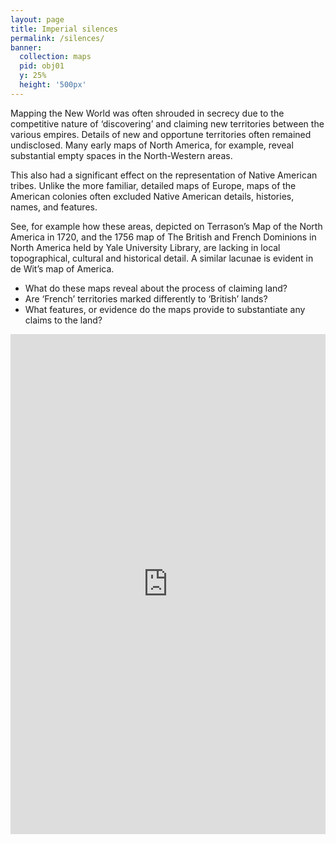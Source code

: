 ```yaml
---
layout: page
title: Imperial silences
permalink: /silences/
banner:
  collection: maps
  pid: obj01
  y: 25%
  height: '500px'
---
```

Mapping the New World was often shrouded in secrecy due to the competitive nature of ‘discovering’ and claiming new territories between the various empires. Details of new and opportune territories often remained undisclosed. Many early maps of North America, for example, reveal substantial empty spaces in the North-Western areas.  

This also had a significant effect on the representation of Native American tribes. Unlike the more familiar, detailed maps of Europe, maps of the American colonies often excluded Native American details, histories, names, and features.  

See, for example how these areas, depicted on Terrason’s Map of the North America in 1720, and the 1756 map of The British and French Dominions in North America held by Yale University Library, are lacking in local topographical, cultural and historical detail. A similar lacunae is evident in de Wit’s map of America.

- What do these maps reveal about the process of claiming land?  
- Are ‘French’ territories marked differently to ‘British’ lands? 
- What features, or evidence do the maps provide to substantiate any claims to the land? 

<!-- edit link: https://www.exhibit.so/exhibits/edit/F38NdVi9BXsp5oCoAXj7 -->
<iframe src="https://www.exhibit.so/exhibits/nWt1mX0DH4gOlvr950wD?embedded=true" width="100%" height="800px" allowfullscreen allow="autoplay" frameborder="0"></iframe>

  

